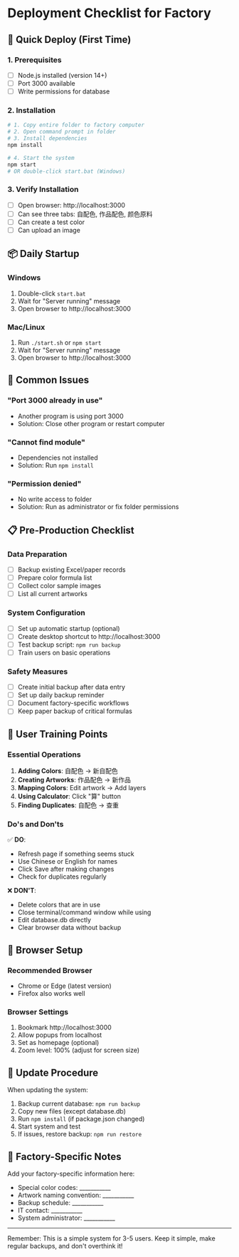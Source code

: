 # Deployment Checklist for Factory

## 🚀 Quick Deploy (First Time)

### 1. Prerequisites
- [ ] Node.js installed (version 14+)
- [ ] Port 3000 available
- [ ] Write permissions for database

### 2. Installation
```bash
# 1. Copy entire folder to factory computer
# 2. Open command prompt in folder
# 3. Install dependencies
npm install

# 4. Start the system
npm start
# OR double-click start.bat (Windows)
```

### 3. Verify Installation
- [ ] Open browser: http://localhost:3000
- [ ] Can see three tabs: 自配色, 作品配色, 颜色原料
- [ ] Can create a test color
- [ ] Can upload an image

## 📦 Daily Startup

### Windows
1. Double-click `start.bat`
2. Wait for "Server running" message
3. Open browser to http://localhost:3000

### Mac/Linux
1. Run `./start.sh` or `npm start`
2. Wait for "Server running" message
3. Open browser to http://localhost:3000

## 🔧 Common Issues

### "Port 3000 already in use"
- Another program is using port 3000
- Solution: Close other program or restart computer

### "Cannot find module"
- Dependencies not installed
- Solution: Run `npm install`

### "Permission denied"
- No write access to folder
- Solution: Run as administrator or fix folder permissions

## 📋 Pre-Production Checklist

### Data Preparation
- [ ] Backup existing Excel/paper records
- [ ] Prepare color formula list
- [ ] Collect color sample images
- [ ] List all current artworks

### System Configuration
- [ ] Set up automatic startup (optional)
- [ ] Create desktop shortcut to http://localhost:3000
- [ ] Test backup script: `npm run backup`
- [ ] Train users on basic operations

### Safety Measures
- [ ] Create initial backup after data entry
- [ ] Set up daily backup reminder
- [ ] Document factory-specific workflows
- [ ] Keep paper backup of critical formulas

## 👥 User Training Points

### Essential Operations
1. **Adding Colors**: 自配色 → 新自配色
2. **Creating Artworks**: 作品配色 → 新作品
3. **Mapping Colors**: Edit artwork → Add layers
4. **Using Calculator**: Click "算" button
5. **Finding Duplicates**: 自配色 → 查重

### Do's and Don'ts
✅ **DO**:
- Refresh page if something seems stuck
- Use Chinese or English for names
- Click Save after making changes
- Check for duplicates regularly

❌ **DON'T**:
- Delete colors that are in use
- Close terminal/command window while using
- Edit database.db directly
- Clear browser data without backup

## 📱 Browser Setup

### Recommended Browser
- Chrome or Edge (latest version)
- Firefox also works well

### Browser Settings
1. Bookmark http://localhost:3000
2. Allow popups from localhost
3. Set as homepage (optional)
4. Zoom level: 100% (adjust for screen size)

## 🔄 Update Procedure

When updating the system:
1. Backup current database: `npm run backup`
2. Copy new files (except database.db)
3. Run `npm install` (if package.json changed)
4. Start system and test
5. If issues, restore backup: `npm run restore`

## 📝 Factory-Specific Notes

Add your factory-specific information here:
- Special color codes: ___________
- Artwork naming convention: ___________
- Backup schedule: ___________
- IT contact: ___________
- System administrator: ___________

---
Remember: This is a simple system for 3-5 users. 
Keep it simple, make regular backups, and don't overthink it!